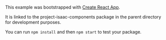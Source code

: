 This example was bootstrapped with [Create React App](https://github.com/facebook/create-react-app).

It is linked to the project-isaac-components package in the parent directory for development purposes.

You can run `npm install` and then `npm start` to test your package.
